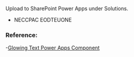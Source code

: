 Upload to SharePoint Power Apps under Solutions.
- NECCPAC EODTEUONE

### Reference:
-[Glowing Text Power Apps Component](https://clavinfernandes.wordpress.com/2023/02/27/glowing-text-power-app-component/)
